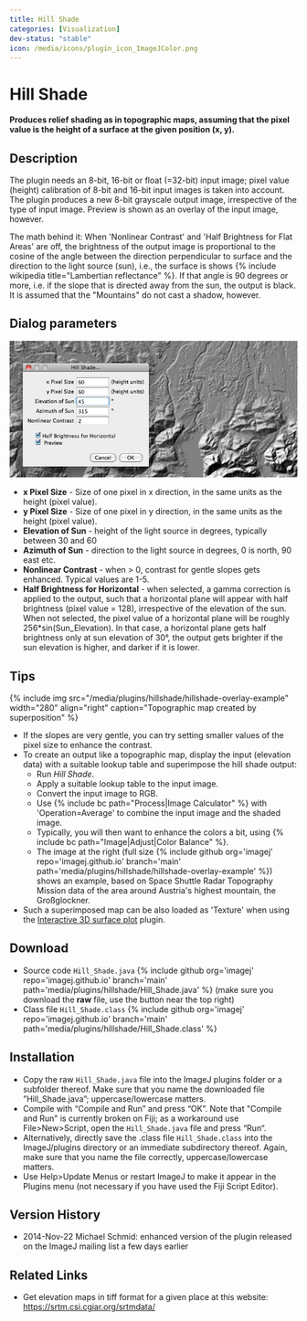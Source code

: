 ```yaml
---
title: Hill Shade
categories: [Visualization]
dev-status: "stable"
icon: /media/icons/plugin_icon_ImageJColor.png
---
```


# Hill Shade

**Produces relief shading as in topographic maps, assuming that the pixel value is the height of a surface at the given position (x, y).**

## Description

The plugin needs an 8-bit, 16-bit or float (=32-bit) input image; pixel value (height) calibration of 8-bit and 16-bit input images is taken into account. The plugin produces a new 8-bit grayscale output image, irrespective of the type of input image. Preview is shown as an overlay of the input image, however.

The math behind it: When 'Nonlinear Contrast' and 'Half Brightness for Flat Areas' are off, the brightness of the output image is proportional to the cosine of the angle between the direction perpendicular to surface and the direction to the light source (sun), i.e., the surface is shows {% include wikipedia title="Lambertian reflectance" %}. If that angle is 90 degrees or more, i.e. if the slope that is directed away from the sun, the output is black. It is assumed that the "Mountains" do not cast a shadow, however.

## Dialog parameters

![Dialog screen shot](/media/plugins/hillshade/hillshade-screenshot.jpg)

-   **x Pixel Size** - Size of one pixel in x direction, in the same units as the height (pixel value).
-   **y Pixel Size** - Size of one pixel in y direction, in the same units as the height (pixel value).
-   **Elevation of Sun** - height of the light source in degrees, typically between 30 and 60
-   **Azimuth of Sun** - direction to the light source in degrees, 0 is north, 90 east etc.
-   **Nonlinear Contrast** - when &gt; 0, contrast for gentle slopes gets enhanced. Typical values are 1-5.
-   **Half Brightness for Horizontal** - when selected, a gamma correction is applied to the output, such that a horizontal plane will appear with half brightness (pixel value = 128), irrespective of the elevation of the sun. When not selected, the pixel value of a horizontal plane will be roughly 256\*sin(Sun\_Elevation). In that case, a horizontal plane gets half brightness only at sun elevation of 30°, the output gets brighter if the sun elevation is higher, and darker if it is lower.

## Tips
{% include img src="/media/plugins/hillshade/hillshade-overlay-example" width="280" align="right" caption="Topographic map created by superposition" %}

-   If the slopes are very gentle, you can try setting smaller values of the pixel size to enhance the contrast.
-   To create an output like a topographic map, display the input (elevation data) with a suitable lookup table and superimpose the hill shade output:
    -   Run *Hill Shade*.
    -   Apply a suitable lookup table to the input image.
    -   Convert the input image to RGB.
    -   Use {% include bc path="Process|Image Calculator" %} with 'Operation=Average' to combine the input image and the shaded image.
    -   Typically, you will then want to enhance the colors a bit, using {% include bc path="Image|Adjust|Color Balance" %}.
    -   The image at the right (full size {% include github org='imagej' repo='imagej.github.io' branch='main'  path='media/plugins/hillshade/hillshade-overlay-example' %}) shows an example, based on Space Shuttle Radar Topography Mission data of the area around Austria's highest mountain, the Großglockner.
-   Such a superimposed map can be also loaded as 'Texture' when using the [Interactive 3D surface plot](https://imagej.net/ij/plugins/surface-plot-3d.html) plugin.

## Download
* Source code `Hill_Shade.java` {% include github org='imagej' repo='imagej.github.io' branch='main' path='media/plugins/hillshade/Hill_Shade.java' %} (make sure you download the **raw** file, use the button near the top right)
* Class file `Hill_Shade.class` {% include github org='imagej' repo='imagej.github.io' branch='main'  path='media/plugins/hillshade/Hill_Shade.class' %}

## Installation
- Copy the raw `Hill_Shade.java` file into the ImageJ plugins folder or a subfolder thereof. Make sure that you name the downloaded file ”Hill_Shade.java”; uppercase/lowercase matters.
- Compile with “Compile and Run” and press “OK”. Note that "Compile and Run" is currently broken on Fiji; as a workaround use File>New>Script, open the `Hill_Shade.java` file and press “Run“.
- Alternatively, directly save the .class file `Hill_Shade.class` into the ImageJ/plugins directory or an immediate subdirectory thereof. Again, make sure that you name the file correctly, uppercase/lowercase matters.
- Use Help>Update Menus or restart ImageJ to make it appear in the Plugins menu (not necessary if you have used the Fiji Script Editor).

## Version History
-   2014-Nov-22 Michael Schmid: enhanced version of the plugin released on the ImageJ mailing list a few days earlier


## Related Links

-   Get elevation maps in tiff format for a given place at this website: https://srtm.csi.cgiar.org/srtmdata/

